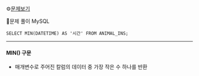 ⚙[문제보기](https://programmers.co.kr/learn/courses/30/lessons/59038)


🔎문제 풀이
MySQL
```MySQL
SELECT MIN(DATETIME) AS '시간' FROM ANIMAL_INS;
```

***
#### MIN() 구문
- 매개변수로 주어진 칼럼의 데이터 중 가장 작은 수 하나를 반환
